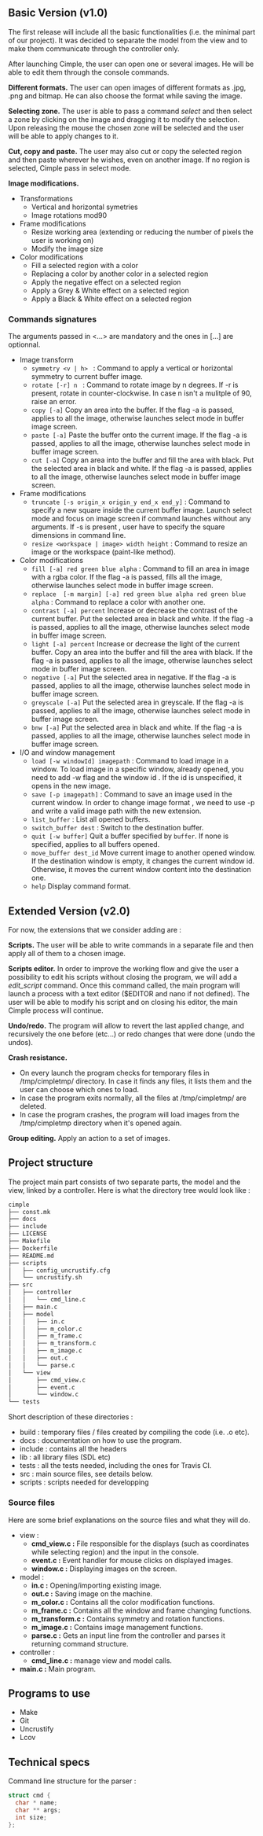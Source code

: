 ## Basic Version (v1.0)

The first release will include all the basic functionalities (i.e. the minimal part of our project).
It was decided to separate the model from the view and to make them communicate through the controller only.

After launching Cimple, the user can open one or several images. He will be able to edit them through the console commands.

**Different formats.** The user can open images of different formats as .jpg, .png and bitmap. He can also choose the format while saving the image.

**Selecting zone.** The user is able to pass a command *select* and then select a zone by clicking on the image and dragging it to modify the selection. Upon releasing the mouse the chosen zone will be selected and the user will be able to apply changes to it.

**Cut, copy and paste.** The user may also cut or copy the selected region and then paste wherever he wishes, even on another image. If no region is selected, Cimple pass in select mode.

**Image modifications.**

  * Transformations
    * Vertical and horizontal symetries
    * Image rotations mod90
  * Frame modifications
    * Resize working area (extending or reducing  the number of pixels the user is working on)
    * Modify the image size
  * Color modifications
    * Fill a selected region with a color
    * Replacing a color by another color in a selected region
    * Apply the negative effect on a selected region
    * Apply a Grey & White effect on a selected region
    * Apply a Black & White effect on a selected region


### Commands signatures

The arguments passed in <...> are mandatory and the ones in [...] are optionnal.


* Image transform
  - ```symmetry <v | h> ``` : Command to apply a vertical or horizontal symmetry to current buffer image.
  - ```rotate [-r] n ``` : Command to rotate image by n degrees. If -r is present, rotate in counter-clockwise. In case n isn't a mulitple of 90, raise an error.
  - ```copy [-a]``` Copy an area into the buffer. If the flag -a is passed, applies to all the image, otherwise launches select mode in buffer image screen.
  - ```paste [-a]``` Paste the buffer onto the current image. If the flag -a is passed, applies to all the image, otherwise launches select mode in buffer image screen.
  - ```cut [-a]``` Copy an area into the buffer and fill the area with black. Put the selected area in black and white. If the flag -a is passed, applies to all the image, otherwise launches select mode in buffer image screen.
* Frame modifications
  - ```truncate [-s origin_x origin_y end_x end_y]``` : Command to specify a new square inside the current buffer image. Launch select mode and focus on image screen if command launches without any arguments. If -s is present , user have to specify the square dimensions in command line.
  - ```resize <workspace | image> width height``` : Command to resize an image or the workspace (paint-like method).
* Color modifications
  - ```fill [-a] red green blue alpha``` : Command to fill an area in image with a rgba color. If the flag -a is passed, fills all the image, otherwise launches select mode in buffer image screen.
  - ```replace  [-m margin] [-a] red green blue alpha red green blue alpha``` : Command to replace a color with another one.
  - ```contrast [-a] percent``` Increase or decrease the contrast of the current buffer. Put the selected area in black and white. If the flag -a is passed, applies to all the image, otherwise launches select mode in buffer image screen.
  - ```light [-a] percent``` Increase or decrease the light of the current buffer. Copy an area into the buffer and fill the area with black. If the flag -a is passed, applies to all the image, otherwise launches select mode in buffer image screen.
  - ```negative [-a]``` Put the selected area in negative. If the flag -a is passed, applies to all the image, otherwise launches select mode in buffer image screen.
  - ```greyscale [-a]``` Put the selected area in greyscale. If the flag -a is passed, applies to all the image, otherwise launches select mode in buffer image screen.
  - ```bnw [-a]``` Put the selected area in black and white. If the flag -a is passed, applies to all the image, otherwise launches select mode in buffer image screen.
* I/O and window management
  - ```load [-w windowId] imagepath``` : Command to load image in a window. To load image in a specific window, already opened, you need to add -w flag and the window id . If the id is unspecified, it opens in the new image.
  - ```save [-p imagepath]``` : Command to save an image used in the current window. In order to change image format , we need to use -p and write a valid image path with the new extension.
  - ```list_buffer``` : List all opened buffers.
  - ```switch_buffer dest``` : Switch to the destination buffer.
  - ```quit [-w buffer]``` Quit a buffer specified by `buffer`. If none is specified, applies to all buffers opened.
  - ```move_buffer dest_id``` Move current image to another opened window. If the destination window is empty, it changes the current window id. Otherwise, it moves the current window content into the destination one.
  - ```help``` Display command format.

## Extended Version (v2.0)

For now, the extensions that we consider adding are :

**Scripts.** The user will be able to write commands in a separate file and then apply all of them to a chosen image.

**Scripts editor.** In order to improve the working flow and give the user a possibility to edit his scripts without closing the program, we will add a *edit_script* command. Once this command called, the main program will launch a process with a text editor ($EDITOR and nano if not defined). The user will be able to modify his script and on closing his editor, the main Cimple process will continue.

**Undo/redo.** The program will allow to revert the last applied change, and recursively the one before (etc...) or redo changes that were done (undo the undos).

**Crash resistance.**
  * On every launch the program checks for temporary files in /tmp/cimpletmp/ directory. In case it finds any files, it lists them and the user can choose which ones to load.
  * In case the program exits normally, all the files at /tmp/cimpletmp/ are deleted.
  * In case the program crashes, the program will load images from the /tmp/cimpletmp directory when it's opened again.


**Group editing.** Apply an action to a set of images.

## Project structure

The project main part consists of two separate parts, the model and the view, linked by a controller.
Here is what the directory tree would look like :

```sh
cimple
├── const.mk
├── docs
├── include
├── LICENSE
├── Makefile
├── Dockerfile
├── README.md
├── scripts
│   ├── config_uncrustify.cfg
│   └── uncrustify.sh
├── src
│   ├── controller
│   │   └── cmd_line.c
│   ├── main.c
│   ├── model
│   │   ├── in.c
│   │   ├── m_color.c
│   │   ├── m_frame.c
│   │   ├── m_transform.c
│   │   ├── m_image.c
│   │   ├── out.c
│   │   └── parse.c
│   └── view
│       ├── cmd_view.c
│       ├── event.c
│       └── window.c
└── tests
```

Short description of these directories :
  * build :
  temporary files / files created by compiling the code (i.e. .o etc).
  * docs :
  documentation on how to use the program.
  * include :
  contains all the headers
  * lib :
  all library files (SDL etc)
  * tests :
  all the tests needed, including the ones for Travis CI.
  * src :
  main source files, see details below.
  * scripts :
  scripts needed for developping

### Source files

Here are some brief explanations on the source files and what they will do.

* view :
  * **cmd_view.c :**
     File responsible for the displays (such as coordinates while selecting region) and the input in the console.
  * **event.c :**
     Event handler for mouse clicks on displayed images.
  * **window.c :**
    Displaying images on the screen.
* model :
  * **in.c :**
    Opening/importing existing image.
  * **out.c :**
    Saving image on the machine.
  * **m_color.c :**
    Contains all the color modification functions.
  * **m_frame.c :**
    Contains all the window and frame changing functions.
  * **m_transform.c :**
    Contains symmetry and rotation functions.
  * **m_image.c :**
     Contains image management functions.
  * **parse.c :**
    Gets an input line from the controller and parses it returning command structure.
* controller :
  * **cmd_line.c :**
    manage view and model calls.
* **main.c :**
    Main program.


## Programs to use

* Make
* Git
* Uncrustify
* Lcov

## Technical specs

Command line structure for the parser :

```c
struct cmd {
  char * name;
  char ** args;
  int size;
};
```
